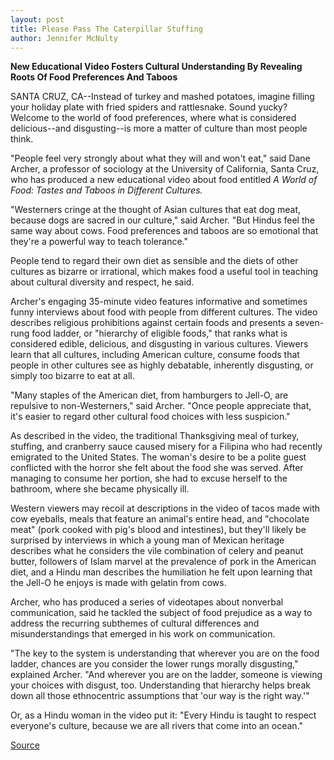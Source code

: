 ```yaml
---
layout: post
title: Please Pass The Caterpillar Stuffing 
author: Jennifer McNulty
---
```


**New Educational Video Fosters Cultural Understanding By Revealing Roots Of Food Preferences And Taboos**

SANTA CRUZ, CA--Instead of turkey and mashed potatoes, imagine filling your holiday plate with fried spiders and rattlesnake. Sound yucky? Welcome to the world of food preferences, where what is considered delicious--and disgusting--is more a matter of culture than most people think.

"People feel very strongly about what they will and won't eat," said Dane Archer, a professor of sociology at the University of California, Santa Cruz, who has produced a new educational video about food entitled _A World of Food: Tastes and Taboos in Different Cultures._

"Westerners cringe at the thought of Asian cultures that eat dog meat, because dogs are sacred in our culture," said Archer. "But Hindus feel the same way about cows. Food preferences and taboos are so emotional that they're a powerful way to teach tolerance."

People tend to regard their own diet as sensible and the diets of other cultures as bizarre or irrational, which makes food a useful tool in teaching about cultural diversity and respect, he said.

Archer's engaging 35-minute video features informative and sometimes funny interviews about food with people from different cultures. The video describes religious prohibitions against certain foods and presents a seven-rung food ladder, or "hierarchy of eligible foods," that ranks what is considered edible, delicious, and disgusting in various cultures. Viewers learn that all cultures, including American culture, consume foods that people in other cultures see as highly debatable, inherently disgusting, or simply too bizarre to eat at all.

"Many staples of the American diet, from hamburgers to Jell-O, are repulsive to non-Westerners," said Archer. "Once people appreciate that, it's easier to regard other cultural food choices with less suspicion."

As described in the video, the traditional Thanksgiving meal of turkey, stuffing, and cranberry sauce caused misery for a Filipina who had recently emigrated to the United States. The woman's desire to be a polite guest conflicted with the horror she felt about the food she was served. After managing to consume her portion, she had to excuse herself to the bathroom, where she became physically ill.

Western viewers may recoil at descriptions in the video of tacos made with cow eyeballs, meals that feature an animal's entire head, and "chocolate meat" (pork cooked with pig's blood and intestines), but they'll likely be surprised by interviews in which a young man of Mexican heritage describes what he considers the vile combination of celery and peanut butter, followers of Islam marvel at the prevalence of pork in the American diet, and a Hindu man describes the humiliation he felt upon learning that the Jell-O he enjoys is made with gelatin from cows.

Archer, who has produced a series of videotapes about nonverbal communication, said he tackled the subject of food prejudice as a way to address the recurring subthemes of cultural differences and misunderstandings that emerged in his work on communication.

"The key to the system is understanding that wherever you are on the food ladder, chances are you consider the lower rungs morally disgusting," explained Archer. "And wherever you are on the ladder, someone is viewing your choices with disgust, too. Understanding that hierarchy helps break down all those ethnocentric assumptions that 'our way is the right way.'"

Or, as a Hindu woman in the video put it: "Every Hindu is taught to respect everyone's culture, because we are all rivers that come into an ocean."

[Source](http://www1.ucsc.edu/news_events/press_releases/archive/00-01/11-00/food.html "Permalink to UCSC Press Release:Video fosters cultural understanding of food")

